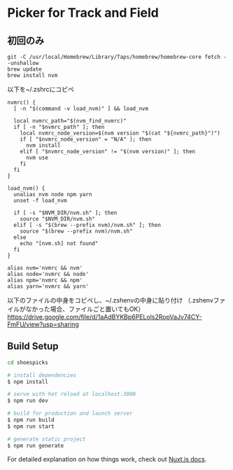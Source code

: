 # Picker for Track and Field

## 初回のみ
```
git -C /usr/local/Homebrew/Library/Taps/homebrew/homebrew-core fetch --unshallow
brew update
brew install nvm
```

以下を~/.zshrcにコピペ

```
nvmrc() {
  [ -n "$(command -v load_nvm)" ] && load_nvm

  local nvmrc_path="$(nvm_find_nvmrc)"
  if [ -n "$nvmrc_path" ]; then
    local nvmrc_node_version=$(nvm version "$(cat "${nvmrc_path}")")
    if [ "$nvmrc_node_version" = "N/A" ]; then
      nvm install
    elif [ "$nvmrc_node_version" != "$(nvm version)" ]; then
      nvm use
    fi
  fi
}

load_nvm() {
  unalias nvm node npm yarn
  unset -f load_nvm

  if [ -s "$NVM_DIR/nvm.sh" ]; then
    source "$NVM_DIR/nvm.sh"
  elif [ -s "$(brew --prefix nvm)/nvm.sh" ]; then
    source "$(brew --prefix nvm)/nvm.sh"
  else
    echo "[nvm.sh] not found"
  fi
}

alias nvm='nvmrc && nvm'
alias node='nvmrc && node'
alias npm='nvmrc && npm'
alias yarn='nvmrc && yarn'
```

以下のファイルの中身をコピペし、~/.zshenvの中身に貼り付け
（.zshenvファイルがなかった場合、ファイルごと置いてもOK）
https://drive.google.com/file/d/1aAdBYKBp6PELols2RopVaJv74CY-FmFU/view?usp=sharing

## Build Setup

```bash
cd shoespicks

# install dependencies
$ npm install

# serve with hot reload at localhost:3000
$ npm run dev

# build for production and launch server
$ npm run build
$ npm run start

# generate static project
$ npm run generate
```

For detailed explanation on how things work, check out [Nuxt.js docs](https://nuxtjs.org).
